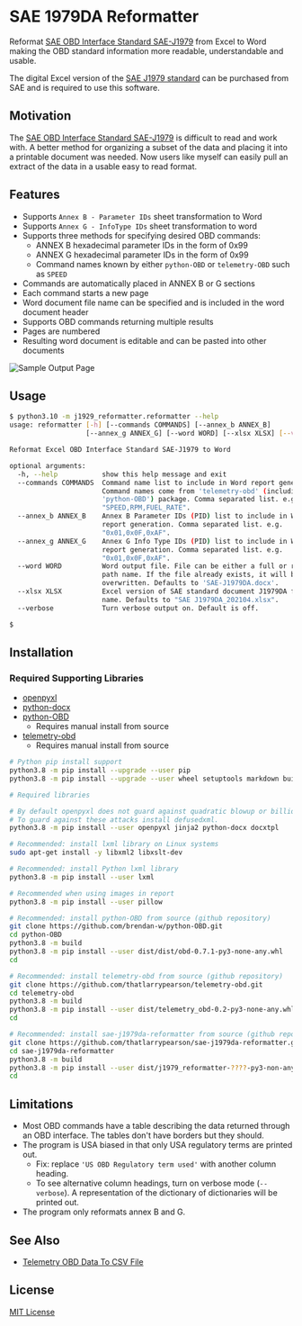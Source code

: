 # SAE 1979DA Reformatter

Reformat [SAE OBD Interface Standard SAE-J1979](https://www.sae.org/standards/content/j1979da_202104/) from Excel to Word making the OBD standard information more readable, understandable and usable.

The digital Excel version of the [SAE J1979 standard](https://www.sae.org/standards/content/j1979da_202104/) can be purchased from SAE and is required to use this software.

## Motivation

The [SAE OBD Interface Standard SAE-J1979](https://www.sae.org/standards/content/j1979da_202104/) is difficult to read and work with.  A better method for organizing a subset of the data and placing it into a printable document was needed.  Now users like myself can easily pull an extract of the data in a usable easy to read format.

## Features

- Supports ```Annex B - Parameter IDs``` sheet transformation to Word
- Supports ```Annex G - InfoType IDs``` sheet transformation to word
- Supports three methods for specifying desired OBD commands:
  - ANNEX B hexadecimal parameter IDs in the form of 0x99
  - ANNEX G hexadecimal parameter IDs in the form of 0x99
  - Command names known by either ```python-OBD``` or ```telemetry-OBD``` such as ```SPEED```
- Commands are automatically placed in ANNEX B or G sections
- Each command starts a new page
- Word document file name can be specified and is included in the word document header
- Supports OBD commands returning multiple results
- Pages are numbered
- Resulting word document is editable and can be pasted into other documents

![Sample Output Page](docs/Page4.png)

## Usage

```bash
$ python3.10 -m j1929_reformatter.reformatter --help
usage: reformatter [-h] [--commands COMMANDS] [--annex_b ANNEX_B]
                   [--annex_g ANNEX_G] [--word WORD] [--xlsx XLSX] [--verbose]

Reformat Excel OBD Interface Standard SAE-J1979 to Word

optional arguments:
  -h, --help           show this help message and exit
  --commands COMMANDS  Command name list to include in Word report generation.
                       Command names come from 'telemetry-obd' (including
                       'python-OBD') package. Comma separated list. e.g.
                       "SPEED,RPM,FUEL_RATE".
  --annex_b ANNEX_B    Annex B Parameter IDs (PID) list to include in Word
                       report generation. Comma separated list. e.g.
                       "0x01,0x0F,0xAF".
  --annex_g ANNEX_G    Annex G Info Type IDs (PID) list to include in Word
                       report generation. Comma separated list. e.g.
                       "0x01,0x0F,0xAF".
  --word WORD          Word output file. File can be either a full or relative
                       path name. If the file already exists, it will be
                       overwritten. Defaults to 'SAE-J1979DA.docx'.
  --xlsx XLSX          Excel version of SAE standard document J1979DA file
                       name. Defaults to "SAE J1979DA_202104.xlsx".
  --verbose            Turn verbose output on. Default is off.

$
```

## Installation

### Required Supporting Libraries

- [openpyxl](https://openpyxl.readthedocs.io/en/stable/)
- [python-docx](https://python-docx.readthedocs.io/en/latest/)
- [python-OBD](https://github.com/brendan-w/python-OBD)
  - Requires manual install from source
- [telemetry-obd](https://github.com/thatlarrypearson/telemetry-obd-log-to-csv)
  - Requires manual install from source

```bash
# Python pip install support
python3.8 -m pip install --upgrade --user pip
python3.8 -m pip install --upgrade --user wheel setuptools markdown build

# Required libraries

# By default openpyxl does not guard against quadratic blowup or billion laughs xml attacks.
# To guard against these attacks install defusedxml.
python3.8 -m pip install --user openpyxl jinja2 python-docx docxtpl

# Recommended: install lxml library on Linux systems
sudo apt-get install -y libxml2 libxslt-dev

# Recommended: install Python lxml library
python3.8 -m pip install --user lxml

# Recommended when using images in report
python3.8 -m pip install --user pillow

# Recommended: install python-OBD from source (github repository)
git clone https://github.com/brendan-w/python-OBD.git
cd python-OBD
python3.8 -m build
python3.8 -m pip install --user dist/dist/obd-0.7.1-py3-none-any.whl
cd

# Recommended: install telemetry-obd from source (github repository)
git clone https://github.com/thatlarrypearson/telemetry-obd.git
cd telemetry-obd
python3.8 -m build
python3.8 -m pip install --user dist/telemetry_obd-0.2-py3-none-any.whl
cd

# Recommended: install sae-j1979da-reformatter from source (github repository)
git clone https://github.com/thatlarrypearson/sae-j1979da-reformatter.git
cd sae-j1979da-reformatter
python3.8 -m build
python3.8 -m pip install --user dist/j1979_reformatter-????-py3-non-any.whl
cd
```

## Limitations

- Most OBD commands have a table describing the data returned through an OBD interface.  The tables don't have borders but they should.
- The program is USA biased in that only USA regulatory terms are printed out.
  - Fix: replace ```'US OBD Regulatory term used'``` with another column heading.
  - To see alternative column headings, turn on verbose mode (```--verbose```).  A representation of the dictionary of dictionaries will be printed out.
- The program only reformats annex B and G.

## See Also

- [Telemetry OBD Data To CSV File](https://github.com/thatlarrypearson/telemetry-obd-log-to-csv)

## License

[MIT License](LICENSE)
